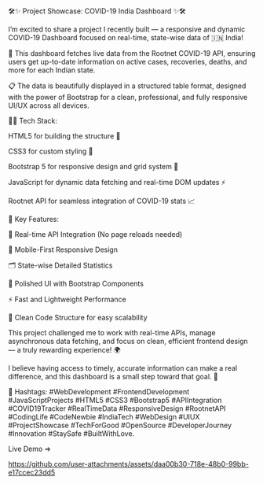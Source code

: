 🛠️✨ Project Showcase: COVID-19 India Dashboard ✨🛠️

I’m excited to share a project I recently built — a responsive and dynamic COVID-19 Dashboard focused on real-time, state-wise data of 🇮🇳 India!

🔗 This dashboard fetches live data from the Rootnet COVID-19 API, ensuring users get up-to-date information on active cases, recoveries, deaths, and more for each Indian state.

📋 The data is beautifully displayed in a structured table format, designed with the power of Bootstrap for a clean, professional, and fully responsive UI/UX across all devices.

🧑‍💻 Tech Stack:

HTML5 for building the structure 📄

CSS3 for custom styling 🎨

Bootstrap 5 for responsive design and grid system 📱

JavaScript for dynamic data fetching and real-time DOM updates ⚡

Rootnet API for seamless integration of COVID-19 stats 📈

🌟 Key Features:

🔄 Real-time API Integration (No page reloads needed)

📱 Mobile-First Responsive Design

🗂️ State-wise Detailed Statistics

🎨 Polished UI with Bootstrap Components

⚡ Fast and Lightweight Performance

🧹 Clean Code Structure for easy scalability

This project challenged me to work with real-time APIs, manage asynchronous data fetching, and focus on clean, efficient frontend design — a truly rewarding experience! 🌍

I believe having access to timely, accurate information can make a real difference, and this dashboard is a small step toward that goal. 🙌

🔖 Hashtags:
#WebDevelopment #FrontendDevelopment #JavaScriptProjects #HTML5 #CSS3 #Bootstrap5 #APIIntegration #COVID19Tracker #RealTimeData #ResponsiveDesign #RootnetAPI #CodingLife #CodeNewbie #IndiaTech #WebDesign #UIUX #ProjectShowcase #TechForGood #OpenSource #DeveloperJourney #Innovation #StaySafe #BuiltWithLove.

Live Demo =>

https://github.com/user-attachments/assets/daa00b30-718e-48b0-99bb-e17ccec23dd5

